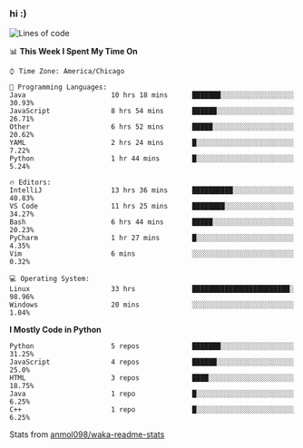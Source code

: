 ### hi :)

<!--START_SECTION:waka-->
![Lines of code](https://img.shields.io/badge/From%20Hello%20World%20I%27ve%20Written-793366%20lines%20of%20code-blue)

📊 **This Week I Spent My Time On** 

```text
⌚︎ Time Zone: America/Chicago

💬 Programming Languages: 
Java                     10 hrs 18 mins      ███████░░░░░░░░░░░░░░░░░░   30.93% 
JavaScript               8 hrs 54 mins       ██████░░░░░░░░░░░░░░░░░░░   26.71% 
Other                    6 hrs 52 mins       █████░░░░░░░░░░░░░░░░░░░░   20.62% 
YAML                     2 hrs 24 mins       █░░░░░░░░░░░░░░░░░░░░░░░░   7.22% 
Python                   1 hr 44 mins        █░░░░░░░░░░░░░░░░░░░░░░░░   5.24%

🔥 Editors: 
IntelliJ                 13 hrs 36 mins      ██████████░░░░░░░░░░░░░░░   40.83% 
VS Code                  11 hrs 25 mins      ████████░░░░░░░░░░░░░░░░░   34.27% 
Bash                     6 hrs 44 mins       █████░░░░░░░░░░░░░░░░░░░░   20.23% 
PyCharm                  1 hr 27 mins        █░░░░░░░░░░░░░░░░░░░░░░░░   4.35% 
Vim                      6 mins              ░░░░░░░░░░░░░░░░░░░░░░░░░   0.32%

💻 Operating System: 
Linux                    33 hrs              ████████████████████████░   98.96% 
Windows                  20 mins             ░░░░░░░░░░░░░░░░░░░░░░░░░   1.04%

```

**I Mostly Code in Python** 

```text
Python                   5 repos             ███████░░░░░░░░░░░░░░░░░░   31.25% 
JavaScript               4 repos             ██████░░░░░░░░░░░░░░░░░░░   25.0% 
HTML                     3 repos             ████░░░░░░░░░░░░░░░░░░░░░   18.75% 
Java                     1 repo              █░░░░░░░░░░░░░░░░░░░░░░░░   6.25% 
C++                      1 repo              █░░░░░░░░░░░░░░░░░░░░░░░░   6.25%

```



<!--END_SECTION:waka-->

Stats from [anmol098/waka-readme-stats](https://github.com/anmol098/waka-readme-stats)
